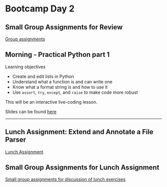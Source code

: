 # Bootcamp Day 2

## Small Group Assignments for Review

[Group assignments](https://github.com/bxlab/cmdb-quantbio/blob/main/resources/small_group_assignments/small_group_day1_evening.md)

## Morning - Practical Python part 1

Learning objectives

  - Create and edit lists in Python
  - Understand what a function is and can write one
  - Know what a format string is and how to use it
  - Use `assert`, `try`, `except`, and `raise` to make code more robust

This will be an interactive live-coding lesson.

Slides can be found [here](https://docs.google.com/presentation/d/1iNL_Wm9A6v_G77TrS9Zii8W3Tdex92MTW57eKRajtBw/edit?usp=sharing)

--------------------

## Lunch Assignment: Extend and Annotate a File Parser

[Lunch Assignment](https://bxlab.github.io/cmdb-quantbio/assignments/bootcamp/extend_bed_parser/assignment/)

## Small Group Assignments for Lunch Assignment

[Small group assignments for discussion of lunch exercises](https://github.com/bxlab/cmdb-quantbio/blob/main/resources/small_group_assignments/small_group_day2_lunch.md)


<!--
## Afternoon - Practical Python part 2

Learning objectives

  - Create and alter dictionaries and sets
  - View and access the contents of a dictionary
  - Know how to read a VCF file

  This will be an interactive live-coding lesson.

Slides can be found [here](https://docs.google.com/presentation/d/198ZpMgaLxHwKI7cnEwTynmGfbD9rHSrEaOQgN402brU/edit?usp=sharing)

## Homework Assignment: Mapping across databases

[Homework Assignment](https://bxlab.github.io/cmdb-quantbio/assignments/bootcamp/annotating_and_writing_variants/assignment/)

## Daily Reflection

Please fill out [this google form](https://forms.gle/kPy6BiZDb9SQfSsW7) this evening after class.
--->
